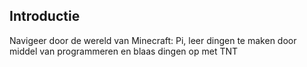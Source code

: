 ## Introductie

Navigeer door de wereld van Minecraft: Pi, leer dingen te maken door middel van programmeren en blaas dingen op met TNT